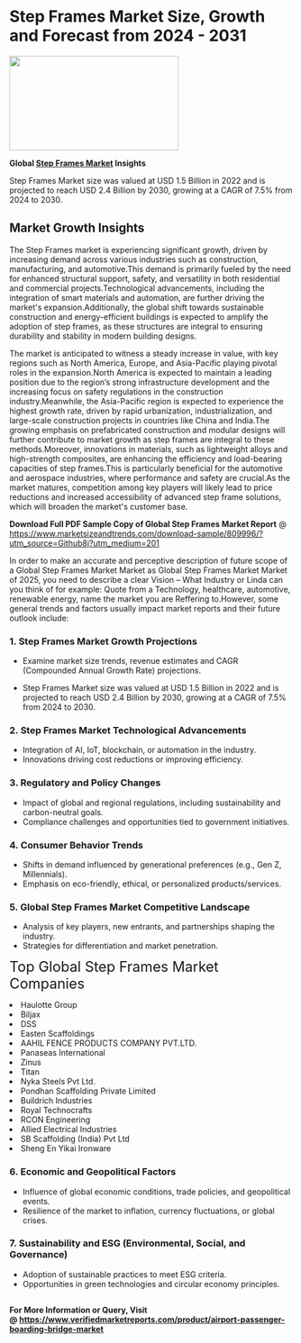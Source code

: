 <H1>Step Frames Market Size, Growth and Forecast from 2024 - 2031</H1><img class="aligncenter size-medium wp-image-584254" src="https://thirdeyenews.in/wp-content/uploads/2024/09/Global-Market-Research-300x168.jpeg" alt="" width="300" height="168" /><p><strong>Global&nbsp;<a href="https://www.marketsizeandtrends.com/download-sample/809996/?utm_source=Github8j?utm_medium=201">Step Frames Market</a> Insights</strong></p><p>Step Frames Market size was valued at USD 1.5 Billion in 2022 and is projected to reach USD 2.4 Billion by 2030, growing at a CAGR of 7.5% from 2024 to 2030.</p><p><h2>Market Growth Insights</h2> <p>The Step Frames market is experiencing significant growth, driven by increasing demand across various industries such as construction, manufacturing, and automotive.This demand is primarily fueled by the need for enhanced structural support, safety, and versatility in both residential and commercial projects.Technological advancements, including the integration of smart materials and automation, are further driving the market's expansion.Additionally, the global shift towards sustainable construction and energy-efficient buildings is expected to amplify the adoption of step frames, as these structures are integral to ensuring durability and stability in modern building designs.</p> <p>The market is anticipated to witness a steady increase in value, with key regions such as North America, Europe, and Asia-Pacific playing pivotal roles in the expansion.North America is expected to maintain a leading position due to the region’s strong infrastructure development and the increasing focus on safety regulations in the construction industry.Meanwhile, the Asia-Pacific region is expected to experience the highest growth rate, driven by rapid urbanization, industrialization, and large-scale construction projects in countries like China and India.The growing emphasis on prefabricated construction and modular designs will further contribute to market growth as step frames are integral to these methods.Moreover, innovations in materials, such as lightweight alloys and high-strength composites, are enhancing the efficiency and load-bearing capacities of step frames.This is particularly beneficial for the automotive and aerospace industries, where performance and safety are crucial.As the market matures, competition among key players will likely lead to price reductions and increased accessibility of advanced step frame solutions, which will broaden the market's customer base.<p><span class=""><strong>Download Full PDF Sample Copy of Global Step Frames Market Report</strong> @ <a href="https://www.marketsizeandtrends.com/download-sample/809996/?utm_source=Github8j?utm_medium=201" target="_blank">https://www.marketsizeandtrends.com/download-sample/809996/?utm_source=Github8j?utm_medium=201</a></span></p><p>In order to make an accurate and perceptive description of future scope of a Global&nbsp;Step Frames Market Market as Global&nbsp;Step Frames Market Market of 2025, you need to describe a clear Vision &ndash; What Industry or Linda can you think of for example: Quote from a Technology, healthcare, automotive, renewable energy, name the market you are Reffering to.However, some general trends and factors usually impact market reports and their future outlook include:</p><h3>1.&nbsp;<strong>Step Frames Market Growth Projections</strong></h3><ul><li>Examine market size trends, revenue estimates and CAGR (Compounded Annual Growth Rate) projections.</li><li><p>Step Frames Market size was valued at USD 1.5 Billion in 2022 and is projected to reach USD 2.4 Billion by 2030, growing at a CAGR of 7.5% from 2024 to 2030.</p></li></ul><h3>2.&nbsp;<strong>Step Frames Market Technological Advancements</strong></h3><ul><li>Integration of AI, IoT, blockchain, or automation in the industry.</li><li>Innovations driving cost reductions or improving efficiency.</li></ul><h3>3.&nbsp;<strong>Regulatory and Policy Changes</strong></h3><ul><li>Impact of global and regional regulations, including sustainability and carbon-neutral goals.</li><li>Compliance challenges and opportunities tied to government initiatives.</li></ul><h3>4.&nbsp;<strong>Consumer Behavior Trends</strong></h3><ul><li>Shifts in demand influenced by generational preferences (e.g., Gen Z, Millennials).</li><li>Emphasis on eco-friendly, ethical, or personalized products/services.</li></ul><h3>5.&nbsp;<strong>Global Step Frames Market Competitive Landscape</strong></h3><ul><li>Analysis of key players, new entrants, and partnerships shaping the industry.</li><li>Strategies for differentiation and market penetration.</li></ul><p data-pm-slice="1 1 []"><span style="color: inherit; font-family: inherit; font-size: 25px;">Top Global Step Frames Market Companies</span></p><div class="" data-test-id=""><p><li>Haulotte Group</li><li> Biljax</li><li> DSS</li><li> Easten Scaffoldings</li><li> AAHIL FENCE PRODUCTS COMPANY PVT.LTD.</li><li> Panaseas International</li><li> Zinus</li><li> Titan</li><li> Nyka Steels Pvt Ltd.</li><li> Pondhan Scaffolding Private Limited</li><li> Buildrich Industries</li><li> Royal Technocrafts</li><li> RCON Engineering</li><li> Allied Electrical Industries</li><li> SB Scaffolding (India) Pvt Ltd</li><li> Sheng En Yikai Ironware</li></p></div><h3>6.&nbsp;<strong>Economic and Geopolitical Factors</strong></h3><ul><li>Influence of global economic conditions, trade policies, and geopolitical events.</li><li>Resilience of the market to inflation, currency fluctuations, or global crises.</li></ul><h3>7.&nbsp;<strong>Sustainability and ESG (Environmental, Social, and Governance)</strong></h3><ul><li>Adoption of sustainable practices to meet ESG criteria.</li><li>Opportunities in green technologies and circular economy principles.</li></ul><h2><strong style="font-size: 14px;">For More Information or Query, Visit @&nbsp;</strong><a style="background-color: #ffffff; font-size: 14px;" href="https://www.marketsizeandtrends.com/report/step-frames-market/" target="_blank">https://www.verifiedmarketreports.com/product/airport-passenger-boarding-bridge-market</a></h2>